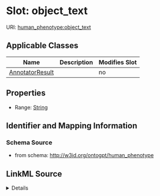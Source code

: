 

# Slot: object_text

URI: [human_phenotype:object_text](http://w3id.org/ontogpt/human_phenotypeobject_text)



<!-- no inheritance hierarchy -->





## Applicable Classes

| Name | Description | Modifies Slot |
| --- | --- | --- |
| [AnnotatorResult](AnnotatorResult.md) |  |  no  |







## Properties

* Range: [String](String.md)





## Identifier and Mapping Information







### Schema Source


* from schema: http://w3id.org/ontogpt/human_phenotype




## LinkML Source

<details>
```yaml
name: object_text
from_schema: http://w3id.org/ontogpt/human_phenotype
rank: 1000
alias: object_text
owner: AnnotatorResult
domain_of:
- AnnotatorResult
range: string

```
</details>